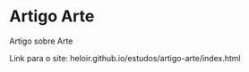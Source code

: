 # Artigo Arte
Artigo sobre Arte


Link para o site: heloir.github.io/estudos/artigo-arte/index.html
